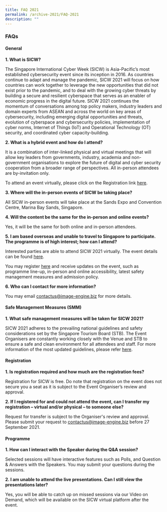 ```yaml
---
title: FAQ 2021
permalink: /archive-2021/FAQ-2021
description: ""
---
```

### **FAQs**

#### **General**

**1.	What is SICW?**

The Singapore International Cyber Week (SICW) is Asia-Pacific’s most established cybersecurity event since its inception in 2016. As countries continue to adapt and manage the pandemic, SICW 2021 will focus on how countries can work together to leverage the new opportunities that did not exist prior to the pandemic, and to deal with the growing cyber threats by building a secure and resilient cyberspace that serves as an enabler of economic progress in the digital future. SICW 2021 continues the momentum of conversations among top policy makers, industry leaders and domain experts from ASEAN and across the world on key areas of cybersecurity, including emerging digital opportunities and threats, evolution of cyberspace and cybersecurity policies, implementation of cyber norms, Internet of Things (IoT) and Operational Technology (OT) security, and coordinated cyber capacity-building.

**2.	What is a hybrid event and how do I attend?**

It is a combination of inter-linked physical and virtual meetings that will allow key leaders from governments, industry, academia and non-government organisations to explore the future of digital and cyber security cooperation from a broader range of perspectives.  All in-person attendees are by-invitation only.

To attend an event virtually, please click on the Registration link [here](/registration).

**3.	Where will the in-person events of SICW be taking place?**  

All SICW in-person events will take place at the Sands Expo and Convention Centre, Marina Bay Sands, Singapore.

**4.	Will the content be the same for the in-person and online events?**

Yes, it will be the same for both online and in-person attendees.

**5.	I am based overseas and unable to travel to Singapore to participate. The programme is of high interest; how can I attend?**

Interested parties are able to attend SICW 2021 virtually. The event details can be found [here](/events).

You may register [here](/registration) and receive updates on the event, such as programme line-up, in-person and online accessibility, latest safety management measures and admission policy.

**6.	Who can I contact for more information?**

You may email <a href="mailto:contactus@image-engine.biz">contactus@image-engine.biz</a> for more details.

#### **Safe Management Measures (SMM)**

**1.	What safe management measures will be taken for SICW 2021?**

SICW 2021 adheres to the prevailing national guidelines and safety considerations set by the Singapore Tourism Board (STB). The Event Organisers are constantly working closely with the Venue and STB to ensure a safe and clean environment for all attendees and staff. For more information of the most updated guidelines, please refer <a href="https://www.stb.gov.sg/content/stb/en/home-pages/advisory-for-MICE.html#MICE" target="_blank">here</a>.

#### **Registration**

**1.	Is registration required and how much are the registration fees?**

Registration for SICW is free. Do note that registration on the event does not secure you a seat as it is subject      to the Event Organiser’s review and approval.

**2.	If I registered for and could not attend the event, can I transfer my registration – virtual and/or physical – to someone else?**

Request for transfer is subject to the Organiser's review and approval. Please submit your request to <a href="mailto:contactus@image-engine.biz">contactus@image-engine.biz</a> before 27 September 2021.

#### **Programme**

**1.	How can I interact with the Speaker during the Q&A session?**

Selected sessions will have interactive features such as Polls, and Question & Answers with the Speakers.  You may submit your questions during the sessions.

**2.	I am unable to attend the live presentations. Can I still view the presentations later?**

Yes, you will be able to catch up on missed sessions via our Video on Demand, which will be available on the SICW virtual platform after the event.